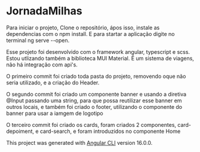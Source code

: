 # JornadaMilhas

Para iniciar o projeto, Clone o repositório, ápos isso,  instale as dependencias com o npm install.
E para startar a aplicação digite no terminal ng serve --open.


Esse projeto foi desenvolvido com o framework angular, typescript e scss. Estou utlizando também a biblioteca MUI Material.
É um sistema de viagens, não há integração com api's.

O primeiro commit foi criado toda pasta do projeto, removendo oque não seria utilizado, e a criação do Header.

O segundo commit foi criado um componente banner e usando a diretiva @Input passando uma string, para que possa reutilizar esse banner em outros locais, e também foi criado o footer, utilizando o componente do banner para usar a iamgem de logotipo

O terceiro commit foi criado os cards, foram criados 2 componentes, card-depoiment, e card-search, e foram introduzidos no componente Home

This project was generated with [Angular CLI](https://github.com/angular/angular-cli) version 16.0.0.
